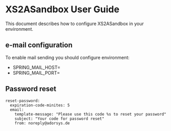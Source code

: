 # XS2ASandbox User Guide

This document describes how to configure XS2ASandbox in your environment.

## e-mail configuration

To enable mail sending you should configure environment:
  - SPRING_MAIL_HOST=
  - SPRING_MAIL_PORT=
  
## Password reset

```
reset-password:
  expiration-code-minites: 5
  email:
    template-message: "Please use this code %s to reset your password"
    subject: "Your code for password reset"
    from: noreply@adorsys.de
```